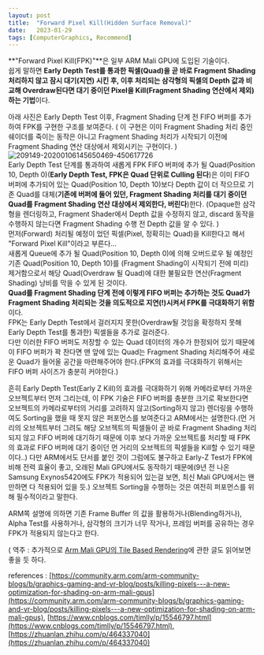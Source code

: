 ```yaml
---
layout: post
title:  "Forward Pixel Kill(Hidden Surface Removal)"
date:   2023-01-29
tags: [ComputerGraphics, Recommend]
---            
```


**"Forward Pixel Kill(FPK)"**은 일부 ARM Mali GPU에 도입된 기술이다.       
쉽게 말하면 **Early Depth Test를 통과한 픽셀(Quad)을 곧 바로 Fragment Shading 처리하지 않고 잠시 대기(지연) 시킨 후, 이후 처리되는 삼각형의 픽셀의 Depth 값과 비교해 Overdraw된다면 대기 중이던 Pixel을 Kill(Fragment Shading 연산에서 제외)하는 기법**이다.           
                     
아래 사진은 Early Depth Test 이후, Fragment Shading 단계 전 FIFO 버퍼를 추가하여 FPK를 구현한 구조를 보여준다. ( 이 구현은 이미 Fragment Shading 처리 중인 쉐이더를 죽이는 동작은 아니고 Fragment Shading 처리가 시작되기 이전에 Fragment Shading 연산 대상에서 제외시키는 구현이다. )        
![209149-20200106145650469-450617726](https://user-images.githubusercontent.com/33873804/215318128-844f0eac-6fbc-443f-b0f2-d13b4bc45b80.png)           
Early Depth Test 단계를 통과하여 새롭게 FPK FIFO 버퍼에 추가 될 Quad(Position 10, Depth 0)(**Early Depth Test, FPK은 Quad 단위로 Culling 된다**)은 이미 FIFO 버퍼에 추가되어 있는 Quad(Position 10, Depth 10)보다 Depth 값이 더 작으므로 기존 Quad를 대체(**기존에 버퍼에 들어 있던, Fragment Shading 처리를 대기 중이던 Quad를 Fragment Shading 연산 대상에서 제외한다, 버린다**)한다. (Opaque한 삼각형을 렌더링하고, Fragment Shader에서 Depth 값을 수정하지 않고, discard 동작을 수행하지 않는다면 Fragment Shading 수행 전 Depth 값을 알 수 있다. )        
먼저(Forward) 처리될 예정이 었던 픽셀(Pixel, 정확히는 Quad)을 Kill한다고 해서 "Forward Pixel Kill"이라고 부른다...            
새롭게 Queue에 추가 될 Quad(Position 10, Depth 0)에 의해 오버드로우 될 예정인 기존 Quad(Position 10, Depth 10)를 (Fragment Shading이 시작되기 전에 미리) 제거함으로서 해당 Quad(Overdraw 될 Quad)에 대한 불필요한 연산(Fragment Shading) 낭비를 막을 수 있게 된 것이다.              
**Quad를 Fragment Shading 단계 전에 이렇게 FIFO 버퍼는 추가하는 것도 Quad가 Fragment Shading 처리되는 것을 의도적으로 지연(!)시켜서 FPK를 극대화하기 위함**이다.           
FPK는 Early Depth Test에서 걸러지지 못한(Overdraw될 것임을 확정하지 못해 Early Depth Test를 통과한) 픽셀들을 추가로 걸러준다.            
다만 이러한 FIFO 버퍼도 저장할 수 있는 Quad 데이터의 개수가 한정되어 있기 때문에 이 FIFO 버퍼가 꽉 찬다면 맨 앞에 있는 Quad는 Fragment Shading 처리해주어 새로운 Quad가 들어올 공간을 마련해주어야 한다.(FPK의 효과를 극대화하기 위해서는 FIFO 버퍼 사이즈가 충분히 커야한다.)            
          
흔히 Early Depth Test(Early Z Kill)의 효과를 극대화하기 위해 카메라로부터 가까운 오브젝트부터 먼저 그리는데, 이 FPK 기술은 FIFO 버퍼를 충분한 크기로 확보한다면 오브젝트의 카메라로부터의 거리를 고려하지 않고(Sorting하지 않고) 렌더링을 수행하여도 Sorting을 했을 때 못지 않은 퍼포먼스를 보여준다고 ARM에서는 설명한다.(먼 거리의 오브젝트부터 그려도 해당 오브젝트의 픽셀들이 곧 바로 Fragment Shading 처리되지 않고 FIFO 버퍼에 대기하기 때문에 이후 보다 가까운 오브젝트를 처리할 때 FPK의 효과로 FIFO 버퍼에 대기 중이던 먼 거리의 오브젝트의 픽셀들을 Kill할 수 있기 때문이다..) 다만 ARM에서도 단서를 붙인 것이 그럼에도 불구하고 Early-Z Test가 FPK에 비해 전력 효율이 좋고, 오래된 Mali GPU에서도 동작하기 때문에(9년 전 나온 Samsung Exynos5420에도 FPK가 적용되어 있는걸 보면, 최신 Mali GPU에서는 왠만하면 다 적용되어 있을 듯.) 오브젝트 Sorting을 수행하는 것은 여전히 퍼포먼스를 위해 필수적이라고 말한다.           
               
                 
ARM쪽 설명에 의하면 기존 Frame Buffer 의 값을 활용하거나(Blending하거나), Alpha Test를 사용하거나, 삼각형의 크기가 너무 작거나, 프레임 버퍼를 공유하는 경우 FPK가 적용되지 않는다고 한다.          
         
( 역주 : 추가적으로 [Arm Mali GPU의 Tile Based Rendering](https://community.arm.com/arm-community-blogs/b/graphics-gaming-and-vr-blog/posts/the-mali-gpu-an-abstract-machine-part-2---tile-based-rendering)에 관한 글도 읽어보면 좋을 듯 하다.
           
references : [https://community.arm.com/arm-community-blogs/b/graphics-gaming-and-vr-blog/posts/killing-pixels---a-new-optimization-for-shading-on-arm-mali-gpus](https://community.arm.com/arm-community-blogs/b/graphics-gaming-and-vr-blog/posts/killing-pixels---a-new-optimization-for-shading-on-arm-mali-gpus), [https://www.cnblogs.com/timlly/p/15546797.html](https://www.cnblogs.com/timlly/p/15546797.html), [https://zhuanlan.zhihu.com/p/464337040](https://zhuanlan.zhihu.com/p/464337040)                   
